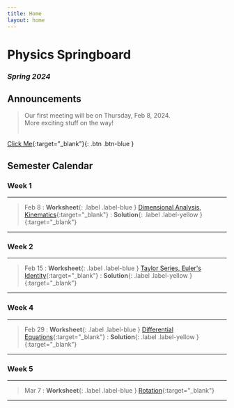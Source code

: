 ```yaml
---
title: Home
layout: home
---
```


<h1> Physics Springboard </h1> 
<h3><em> Spring 2024 </em></h3> 

<h2> Announcements </h2>

> Our first meeting will be on Thursday, Feb 8, 2024. <br>
> More exciting stuff on the way! <br>
>  <br>

[Click Me](https://en.wikipedia.org/wiki/Spherical_cow#/media/File:Spot_the_cow.gif){:target="_blank"}{: .btn .btn-blue }

<h2> Semester Calendar </h2>
<h3> Week 1 </h3>

----

> Feb 8
> : **Worksheet**{: .label .label-blue } [Dimensional Analysis, Kinematics](https://drive.google.com/file/d/10vJPJXDSHKpuBoTJ74vp1pKLp0-J3GOS/view?usp=sharing){:target="_blank"}
> : **Solution**{: .label .label-yellow } [](https://drive.google.com/file/d/1bcUkEDdHr3BdDSTDJvQerZKAstfOZn-Y/view?usp=sharing){:target="_blank"}

----

<h3> Week 2 </h3>

----

> Feb 15
> : **Worksheet**{: .label .label-blue } [Taylor Series, Euler's Identity](https://drive.google.com/file/d/1li3xGyeM3ptYU8igDaUwWsdKGWMXDs0z/view?usp=sharing){:target="_blank"} 
> : **Solution**{: .label .label-yellow } [](https://drive.google.com/file/d/1z0xS9tj_30U0soMKtZ5se-21iSpg5U1I/view?usp=sharing){:target="_blank"}

----

<h3> Week 4 </h3>

----

> Feb 29
> : **Worksheet**{: .label .label-blue } [Differential Equations](https://drive.google.com/file/d/1uwnyGzBEB1e9LM0NZOSKx3m2uUQmdurk/view?usp=sharing){:target="_blank"} 
> : **Solution**{: .label .label-yellow } [](https://drive.google.com/file/d/1gI16txzEexOawX-bR8BeTac99Un6FFNZ/view?usp=sharing){:target="_blank"} 

----

<h3> Week 5 </h3>

----

> Mar 7
> : **Worksheet**{: .label .label-blue } [Rotation](https://drive.google.com/file/d/1eYvjAgttusqGDH1FAlgxo33k_cJKZI-t/view?usp=sharing){:target="_blank"} 

----


<!--
----

<h3> Week 2 </h3>

----

> Aug 24
> : **Lecture 1**{: .label .label-blue } [Introduction](https://www.google.com/){:target="_blank"}
> : **Note 1**{: .label .label-green } [Note 1](https://www.google.com/){:target="_blank"}
> : **Lecture Participation 1**{: .label .label-purple } [Lecture Participation 1](https://www.google.com/){:target="_blank"}

> Aug 25
> : **Lab 1**{: .label .label-red } [Prerequisite Coding](https://www.google.com/){:target="_blank"} (due Aug 29)
> : **Homework 1A**{: .label .label-yellow } [Plotting and Permutation Test](https://www.google.com/){:target="_blank"} (due Aug 31)
> : **Homework 1B**{: .label .label-yellow } [Prerequisite Math](https://www.google.com/){:target="_blank"} (due Aug 31)

----
//-->

